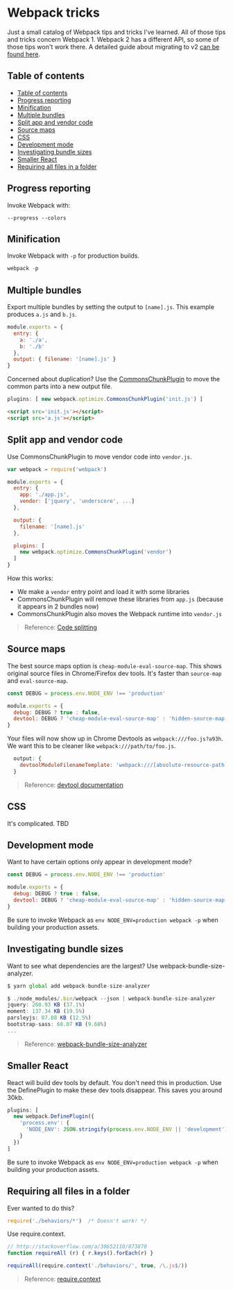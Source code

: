 # Webpack tricks

Just a small catalog of Webpack tips and tricks I've learned. All of those tips and tricks concern Webpack 1. Webpack 2 has a different API, so some of those tips won't work there. A detailed guide about migrating to v2 [can be found here](http://javascriptplayground.com/blog/2016/10/moving-to-webpack-2/).

Table of contents
-----------------

  * [Table of contents](#table-of-contents)
  * [Progress reporting](#progress-reporting)
  * [Minification](#minification)
  * [Multiple bundles](#multiple-bundles)
  * [Split app and vendor code](#split-app-and-vendor-code)
  * [Source maps](#source-maps)
  * [CSS](#css)
  * [Development mode](#development-mode)
  * [Investigating bundle sizes](#investigating-bundle-sizes)
  * [Smaller React](#smaller-react)
  * [Requiring all files in a folder](#requiring-all-files-in-a-folder)

Progress reporting
------------------

Invoke Webpack with:

```
--progress --colors
```

Minification
------------

Invoke Webpack with `-p` for production builds.

```js
webpack -p
```

Multiple bundles
----------------

Export multiple bundles by setting the output to `[name].js`. This example produces `a.js` and `b.js`.

```js
module.exports = {
  entry: {
    a: './a',
    b: './b'
  },
  output: { filename: '[name].js' }
}
```

Concerned about duplication? Use the [CommonsChunkPlugin](https://webpack.github.io/docs/list-of-plugins.html#commonschunkplugin) to move the common parts into a new output file.

```js
plugins: [ new webpack.optimize.CommonsChunkPlugin('init.js') ]
```

```html
<script src='init.js'></script>
<script src='a.js'></script>
```

Split app and vendor code
-------------------------

Use CommonsChunkPlugin to move vendor code into `vendor.js`.

```js
var webpack = require('webpack')

module.exports = {
  entry: {
    app: './app.js',
    vendor: ['jquery', 'underscore', ...]
  },

  output: {
    filename: '[name].js'
  },

  plugins: [
    new webpack.optimize.CommonsChunkPlugin('vendor')
  ]
}
```

How this works:

- We make a `vendor` entry point and load it with some libraries
- CommonsChunkPlugin will remove these libraries from `app.js` (because it appears in 2 bundles now)
- CommonsChunkPlugin also moves the Webpack runtime into `vendor.js`

> Reference: [Code splitting](https://webpack.github.io/docs/code-splitting.html#split-app-and-vendor-code)

Source maps
-----------

The best source maps option is `cheap-module-eval-source-map`. This shows original source files in Chrome/Firefox dev tools. It's faster than `source-map` and `eval-source-map`.

```js
const DEBUG = process.env.NODE_ENV !== 'production'

module.exports = {
  debug: DEBUG ? true : false,
  devtool: DEBUG ? 'cheap-module-eval-source-map' : 'hidden-source-map'
}
```

Your files will now show up in Chrome Devtools as `webpack:///foo.js?a93h`. We want this to be cleaner like `webpack:///path/to/foo.js`.

```js
  output: {
    devtoolModuleFilenameTemplate: 'webpack:///[absolute-resource-path]'
  }
```

> Reference: [devtool documentation](https://webpack.github.io/docs/configuration.html#devtool)

CSS
---

It's complicated. TBD

Development mode
----------------

Want to have certain options only appear in development mode?

```js
const DEBUG = process.env.NODE_ENV !== 'production'

module.exports = {
  debug: DEBUG ? true : false,
  devtool: DEBUG ? 'cheap-module-eval-source-map' : 'hidden-source-map'
}
```

Be sure to invoke Webpack as `env NODE_ENV=production webpack -p` when building your production assets.

Investigating bundle sizes
--------------------------

Want to see what dependencies are the largest? Use webpack-bundle-size-analyzer.

```js
$ yarn global add webpack-bundle-size-analyzer
```

```js
$ ./node_modules/.bin/webpack --json | webpack-bundle-size-analyzer
jquery: 260.93 KB (37.1%)
moment: 137.34 KB (19.5%)
parsleyjs: 87.88 KB (12.5%)
bootstrap-sass: 68.07 KB (9.68%)
...
```

> Reference: [webpack-bundle-size-analyzer](https://github.com/robertknight/webpack-bundle-size-analyzer)

Smaller React
-------------

React will build dev tools by default. You don't need this in production. Use the DefinePlugin to make these dev tools disappear. This saves you around 30kb.

```js
plugins: [
  new webpack.DefinePlugin({
    'process.env': {
      'NODE_ENV': JSON.stringify(process.env.NODE_ENV || 'development')
    }
  })
]
```

Be sure to invoke Webpack as `env NODE_ENV=production webpack -p` when building your production assets.

Requiring all files in a folder
-------------------------------

Ever wanted to do this?

```js
require('./behaviors/*')  /* Doesn't work! */
```

Use require.context.

```js
// http://stackoverflow.com/a/30652110/873870
function requireAll (r) { r.keys().forEach(r) }

requireAll(require.context('./behaviors/', true, /\.js$/))
```

> Reference: [require.context](http://webpack.github.io/docs/context.html#require-context)
